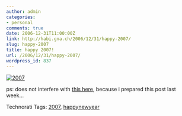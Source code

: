 ```yaml
---
author: admin
categories:
- personal
comments: true
date: 2006-12-31T11:00:00Z
link: http://habi.gna.ch/2006/12/31/happy-2007/
slug: happy-2007
title: happy 2007!
url: /2006/12/31/happy-2007/
wordpress_id: 837
---
```


[![2007](http://habi.gna.ch/wp-content/uploads/2006/12/2007-tm.jpg)](http://habi.gna.ch/wp-content/uploads/2006/12/2007.jpg)

ps: does not interfere with [this here](http://habi.backpackit.com/pub/868074), because i prepared this post last week...



Technorati Tags: [2007](http://www.technorati.com/tag/2007), [happynewyear](http://www.technorati.com/tag/happynewyear)
